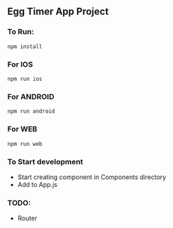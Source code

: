 ## Egg Timer App Project

### To Run:
`npm install`
### For IOS
`npm run ios`

### For ANDROID
`npm run android`

### For WEB
`npm run web`

### To Start development
* Start creating component in Components directory
* Add to App.js

### TODO:
* Router